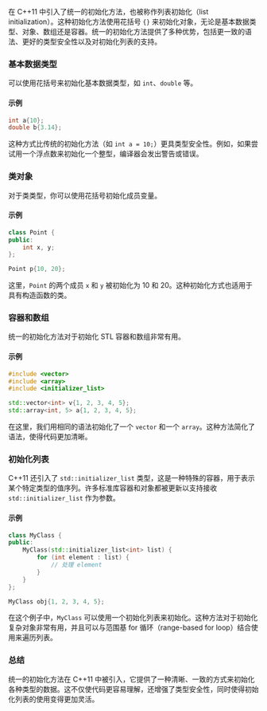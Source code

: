 在 C++11 中引入了统一的初始化方法，也被称作列表初始化（list initialization）。这种初始化方法使用花括号 `{}` 来初始化对象，无论是基本数据类型、对象、数组还是容器。统一的初始化方法提供了多种优势，包括更一致的语法、更好的类型安全性以及对初始化列表的支持。

### 基本数据类型

可以使用花括号来初始化基本数据类型，如 `int`、`double` 等。

#### 示例
```cpp
int a{10};
double b{3.14};
```

这种方式比传统的初始化方法（如 `int a = 10;`）更具类型安全性。例如，如果尝试用一个浮点数来初始化一个整型，编译器会发出警告或错误。

### 类对象

对于类类型，你可以使用花括号初始化成员变量。

#### 示例
```cpp
class Point {
public:
    int x, y;
};

Point p{10, 20};
```

这里，`Point` 的两个成员 `x` 和 `y` 被初始化为 10 和 20。这种初始化方式也适用于具有构造函数的类。

### 容器和数组

统一的初始化方法对于初始化 STL 容器和数组非常有用。

#### 示例
```cpp
#include <vector>
#include <array>
#include <initializer_list>

std::vector<int> v{1, 2, 3, 4, 5};
std::array<int, 5> a{1, 2, 3, 4, 5};
```

在这里，我们用相同的语法初始化了一个 `vector` 和一个 `array`。这种方法简化了语法，使得代码更加清晰。

### 初始化列表

C++11 还引入了 `std::initializer_list` 类型，这是一种特殊的容器，用于表示某个特定类型的值序列。许多标准库容器和对象都被更新以支持接收 `std::initializer_list` 作为参数。

#### 示例
```cpp
class MyClass {
public:
    MyClass(std::initializer_list<int> list) {
        for (int element : list) {
            // 处理 element
        }
    }
};

MyClass obj{1, 2, 3, 4, 5};
```

在这个例子中，`MyClass` 可以使用一个初始化列表来初始化。这种方法对于初始化复杂对象非常有用，并且可以与范围基 for 循环（range-based for loop）结合使用来遍历列表。

### 总结

统一的初始化方法在 C++11 中被引入，它提供了一种清晰、一致的方式来初始化各种类型的数据。这不仅使代码更容易理解，还增强了类型安全性，同时使得初始化列表的使用变得更加灵活。